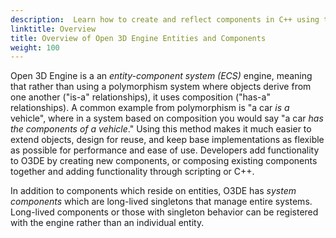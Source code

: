 ```yaml
---
description:  Learn how to create and reflect components in C++ using the O3DE Component Entity System. 
linktitle: Overview
title: Overview of Open 3D Engine Entities and Components
weight: 100
---
```


Open 3D Engine is a an *entity-component system (ECS)* engine, meaning that rather than using a polymorphism system where objects derive from one another ("is-a" relationships), it uses composition ("has-a" relationships). A common example from polymorphism is "a car *is a* vehicle", where in a system based on composition you would say "a car *has the components of a vehicle*." Using this method makes it much easier to extend objects, design for reuse, and keep base implementations as flexible as possible for performance and ease of use. Developers add functionality to O3DE by creating new components, or composing existing components together and adding functionality through scripting or C++.

In addition to components which reside on entities, O3DE has *system components* which are long-lived singletons that manage entire systems. Long-lived components or those with singleton behavior can be registered with the engine rather than an individual entity.
